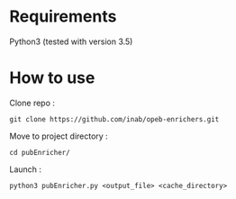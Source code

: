 # Requirements

Python3 (tested with version 3.5)

# How to use
Clone repo :
```
git clone https://github.com/inab/opeb-enrichers.git
```

Move to project directory :
```
cd pubEnricher/
```

Launch :
```
python3 pubEnricher.py <output_file> <cache_directory>
```
